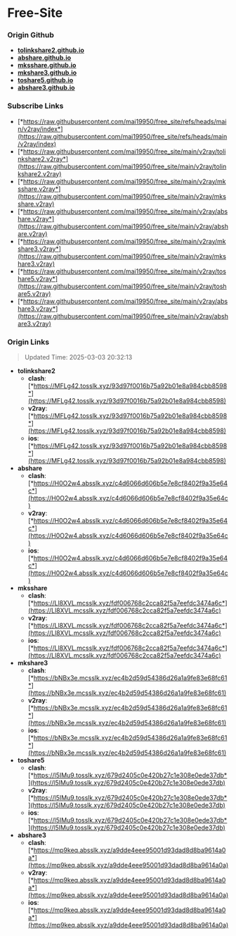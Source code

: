 # Free-Site

### Origin Github

- [**tolinkshare2.github.io**](https://github.com/tolinkshare2/tolinkshare2.github.io)
- [**abshare.github.io**](https://github.com/abshare/abshare.github.io)
- [**mksshare.github.io**](https://github.com/mksshare/mksshare.github.io)
- [**mkshare3.github.io**](https://github.com/mkshare3/mkshare3.github.io)
- [**toshare5.github.io**](https://github.com/toshare5/toshare5.github.io)
- [**abshare3.github.io**](https://github.com/abshare3/abshare3.github.io)

### Subscribe Links

- [*https://raw.githubusercontent.com/mai19950/free_site/refs/heads/main/v2ray/index*](https://raw.githubusercontent.com/mai19950/free_site/refs/heads/main/v2ray/index)
- [*https://raw.githubusercontent.com/mai19950/free_site/main/v2ray/tolinkshare2.v2ray*](https://raw.githubusercontent.com/mai19950/free_site/main/v2ray/tolinkshare2.v2ray)
- [*https://raw.githubusercontent.com/mai19950/free_site/main/v2ray/mksshare.v2ray*](https://raw.githubusercontent.com/mai19950/free_site/main/v2ray/mksshare.v2ray)
- [*https://raw.githubusercontent.com/mai19950/free_site/main/v2ray/abshare.v2ray*](https://raw.githubusercontent.com/mai19950/free_site/main/v2ray/abshare.v2ray)
- [*https://raw.githubusercontent.com/mai19950/free_site/main/v2ray/mkshare3.v2ray*](https://raw.githubusercontent.com/mai19950/free_site/main/v2ray/mkshare3.v2ray)
- [*https://raw.githubusercontent.com/mai19950/free_site/main/v2ray/toshare5.v2ray*](https://raw.githubusercontent.com/mai19950/free_site/main/v2ray/toshare5.v2ray)
- [*https://raw.githubusercontent.com/mai19950/free_site/main/v2ray/abshare3.v2ray*](https://raw.githubusercontent.com/mai19950/free_site/main/v2ray/abshare3.v2ray)

### Origin Links

> Updated Time: 2025-03-03 20:32:13

- **tolinkshare2**
  - **clash**: [*https://MFLg42.tosslk.xyz/93d97f0016b75a92b01e8a984cbb8598*](https://MFLg42.tosslk.xyz/93d97f0016b75a92b01e8a984cbb8598)
  - **v2ray**: [*https://MFLg42.tosslk.xyz/93d97f0016b75a92b01e8a984cbb8598*](https://MFLg42.tosslk.xyz/93d97f0016b75a92b01e8a984cbb8598)
  - **ios**: [*https://MFLg42.tosslk.xyz/93d97f0016b75a92b01e8a984cbb8598*](https://MFLg42.tosslk.xyz/93d97f0016b75a92b01e8a984cbb8598)
- **abshare**
  - **clash**: [*https://H0O2w4.absslk.xyz/c4d6066d606b5e7e8cf8402f9a35e64c*](https://H0O2w4.absslk.xyz/c4d6066d606b5e7e8cf8402f9a35e64c)
  - **v2ray**: [*https://H0O2w4.absslk.xyz/c4d6066d606b5e7e8cf8402f9a35e64c*](https://H0O2w4.absslk.xyz/c4d6066d606b5e7e8cf8402f9a35e64c)
  - **ios**: [*https://H0O2w4.absslk.xyz/c4d6066d606b5e7e8cf8402f9a35e64c*](https://H0O2w4.absslk.xyz/c4d6066d606b5e7e8cf8402f9a35e64c)
- **mksshare**
  - **clash**: [*https://Ll8XVL.mcsslk.xyz/fdf006768c2cca82f5a7eefdc3474a6c*](https://Ll8XVL.mcsslk.xyz/fdf006768c2cca82f5a7eefdc3474a6c)
  - **v2ray**: [*https://Ll8XVL.mcsslk.xyz/fdf006768c2cca82f5a7eefdc3474a6c*](https://Ll8XVL.mcsslk.xyz/fdf006768c2cca82f5a7eefdc3474a6c)
  - **ios**: [*https://Ll8XVL.mcsslk.xyz/fdf006768c2cca82f5a7eefdc3474a6c*](https://Ll8XVL.mcsslk.xyz/fdf006768c2cca82f5a7eefdc3474a6c)
- **mkshare3**
  - **clash**: [*https://bNBx3e.mcsslk.xyz/ec4b2d59d54386d26a1a9fe83e68fc61*](https://bNBx3e.mcsslk.xyz/ec4b2d59d54386d26a1a9fe83e68fc61)
  - **v2ray**: [*https://bNBx3e.mcsslk.xyz/ec4b2d59d54386d26a1a9fe83e68fc61*](https://bNBx3e.mcsslk.xyz/ec4b2d59d54386d26a1a9fe83e68fc61)
  - **ios**: [*https://bNBx3e.mcsslk.xyz/ec4b2d59d54386d26a1a9fe83e68fc61*](https://bNBx3e.mcsslk.xyz/ec4b2d59d54386d26a1a9fe83e68fc61)
- **toshare5**
  - **clash**: [*https://l5IMu9.tosslk.xyz/679d2405c0e420b27c1e308e0ede37db*](https://l5IMu9.tosslk.xyz/679d2405c0e420b27c1e308e0ede37db)
  - **v2ray**: [*https://l5IMu9.tosslk.xyz/679d2405c0e420b27c1e308e0ede37db*](https://l5IMu9.tosslk.xyz/679d2405c0e420b27c1e308e0ede37db)
  - **ios**: [*https://l5IMu9.tosslk.xyz/679d2405c0e420b27c1e308e0ede37db*](https://l5IMu9.tosslk.xyz/679d2405c0e420b27c1e308e0ede37db)
- **abshare3**
  - **clash**: [*https://mp9keq.absslk.xyz/a9dde4eee95001d93dad8d8ba9614a0a*](https://mp9keq.absslk.xyz/a9dde4eee95001d93dad8d8ba9614a0a)
  - **v2ray**: [*https://mp9keq.absslk.xyz/a9dde4eee95001d93dad8d8ba9614a0a*](https://mp9keq.absslk.xyz/a9dde4eee95001d93dad8d8ba9614a0a)
  - **ios**: [*https://mp9keq.absslk.xyz/a9dde4eee95001d93dad8d8ba9614a0a*](https://mp9keq.absslk.xyz/a9dde4eee95001d93dad8d8ba9614a0a)
